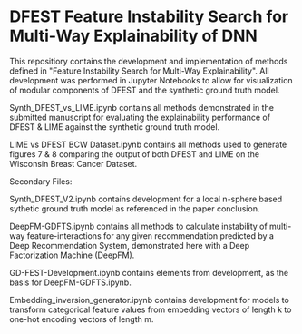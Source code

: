 # DFEST Feature Instability Search for Multi-Way Explainability of DNN

This repositiory contains the development and implementation of methods defined in "Feature Instability Search for Multi-Way Explainability". All development was performed in Jupyter Notebooks to allow for visualization of modular components of DFEST and the synthetic ground truth model.

Synth_DFEST_vs_LIME.ipynb contains all methods demonstrated in the submitted manuscript for evaluating the explainability performance of DFEST & LIME against the synthetic ground truth model.

LIME vs DFEST BCW Dataset.ipynb contains all methods used to generate figures 7 & 8 comparing the output of both DFEST and LIME on the Wisconsin Breast Cancer Dataset.


Secondary Files:

Synth_DFEST_V2.ipynb contains development for a local n-sphere based sythetic ground truth model as referenced in the paper conclusion.

DeepFM-GDFTS.ipynb contains all methods to calculate instability of multi-way feature-interactions for any given recommendation predicted by a Deep Recommendation System, demonstrated here with a Deep Factorization Machine (DeepFM).

GD-FEST-Development.ipynb contains elements from development, as the basis for DeepFM-GDFTS.ipynb.

Embedding_inversion_generator.ipynb contains development for models to transform categorical feature values from embedding vectors of length k to one-hot encoding vectors of length m.
